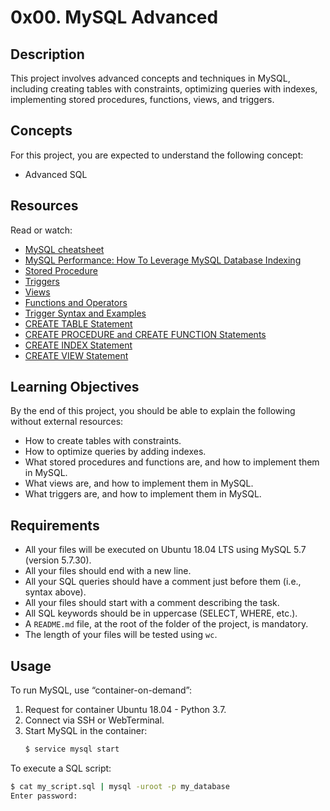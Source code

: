 # 0x00. MySQL Advanced

## Description
This project involves advanced concepts and techniques in MySQL, including creating tables with constraints, optimizing queries with indexes, implementing stored procedures, functions, views, and triggers.

## Concepts
For this project, you are expected to understand the following concept:

- Advanced SQL

## Resources
Read or watch:
- [MySQL cheatsheet](https://dev.mysql.com/doc/refman/5.7/en/cheatsheets.html)
- [MySQL Performance: How To Leverage MySQL Database Indexing](https://www.percona.com/blog/2020/06/01/mysql-performance-how-to-leverage-mysql-database-indexing/)
- [Stored Procedure](https://dev.mysql.com/doc/refman/5.7/en/stored-procedures.html)
- [Triggers](https://dev.mysql.com/doc/refman/5.7/en/triggers.html)
- [Views](https://dev.mysql.com/doc/refman/5.7/en/views.html)
- [Functions and Operators](https://dev.mysql.com/doc/refman/5.7/en/functions.html)
- [Trigger Syntax and Examples](https://dev.mysql.com/doc/refman/5.7/en/trigger-syntax.html)
- [CREATE TABLE Statement](https://dev.mysql.com/doc/refman/5.7/en/create-table.html)
- [CREATE PROCEDURE and CREATE FUNCTION Statements](https://dev.mysql.com/doc/refman/5.7/en/create-procedure.html)
- [CREATE INDEX Statement](https://dev.mysql.com/doc/refman/5.7/en/create-index.html)
- [CREATE VIEW Statement](https://dev.mysql.com/doc/refman/5.7/en/create-view.html)

## Learning Objectives
By the end of this project, you should be able to explain the following without external resources:

- How to create tables with constraints.
- How to optimize queries by adding indexes.
- What stored procedures and functions are, and how to implement them in MySQL.
- What views are, and how to implement them in MySQL.
- What triggers are, and how to implement them in MySQL.

## Requirements
- All your files will be executed on Ubuntu 18.04 LTS using MySQL 5.7 (version 5.7.30).
- All your files should end with a new line.
- All your SQL queries should have a comment just before them (i.e., syntax above).
- All your files should start with a comment describing the task.
- All SQL keywords should be in uppercase (SELECT, WHERE, etc.).
- A `README.md` file, at the root of the folder of the project, is mandatory.
- The length of your files will be tested using `wc`.

## Usage
To run MySQL, use “container-on-demand”:
1. Request for container Ubuntu 18.04 - Python 3.7.
2. Connect via SSH or WebTerminal.
3. Start MySQL in the container:
    ```sh
    $ service mysql start
    ```

To execute a SQL script:
```sh
$ cat my_script.sql | mysql -uroot -p my_database
Enter password: 

